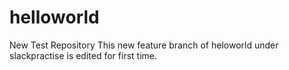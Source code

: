# helloworld
New Test Repository
This  new feature branch of heloworld under slackpractise is edited for first time.
